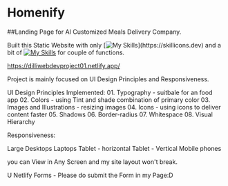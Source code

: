 # Homenify

##Landing Page for AI Customized Meals Delivery Company.

Built this Static Website with only
[![My Skills](https://skillicons.dev/icons?i=html,css,)](https://skillicons.dev) and a bit of [![My Skills](https://skillicons.dev/icons?i=js)](https://skillicons.dev) for couple of functions.

https://dilliwebdevproject01.netlify.app/

Project is mainly focused on UI Design Principles and Responsiveness.

UI Design Principles Implemented: 01. Typography - suitbale for an food app 02. Colors - using Tint and shade combination of primary color 03. Images and Illustrations - resizing images 04. Icons - using icons to deliver content faster 05. Shadows 06. Border-radius 07. Whitespace 08. Visual Hierarchy

Responsiveness:

Large Desktops
Laptops
Tablet - horizontal
Tablet - Vertical
Mobile phones

you can View in Any Screen and my site layout won't break.

U Netlify Forms - Please do submit the Form in my Page:D
